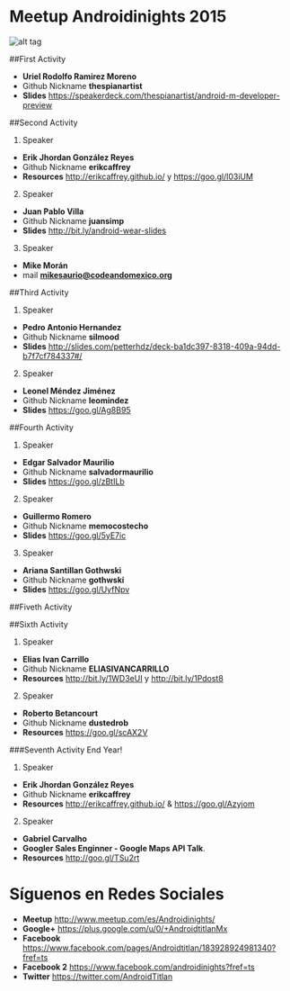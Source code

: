 
# Meetup Androidinights 2015 

![alt tag](https://avatars1.githubusercontent.com/u/10427704?v=3&s=400)


##First Activity

* **Uriel Rodolfo Ramirez Moreno** 
* Github Nickname **thespianartist** 
* **Slides** https://speakerdeck.com/thespianartist/android-m-developer-preview

##Second Activity

1. Speaker 
  * **Erik Jhordan González Reyes**
  * Github Nickname **erikcaffrey** 
  * **Resources** http://erikcaffrey.github.io/ y https://goo.gl/l03iUM
2. Speaker 
  * **Juan Pablo Villa**
  * Github Nickname **juansimp**
  * **Slides** http://bit.ly/android-wear-slides
3. Speaker 
  * **Mike Morán**
  * mail **mikesaurio@codeandomexico.org**

##Third Activity

1. Speaker 
  * **Pedro Antonio Hernandez**
  * Github Nickname **silmood** 
  * **Slides** http://slides.com/petterhdz/deck-ba1dc397-8318-409a-94dd-b7f7cf784337#/
2. Speaker 
  * **Leonel Méndez Jiménez**
  * Github Nickname **leomindez**
  * **Slides** https://goo.gl/Ag8B95
  
##Fourth Activity

1. Speaker 
  * **Edgar Salvador Maurilio**
  * Github Nickname **salvadormaurilio** 
  * **Slides** https://goo.gl/zBtILb
2. Speaker 
  * **Guillermo Romero**
  * Github Nickname **memocostecho**
  * **Slides** https://goo.gl/5yE7ic
3. Speaker 
  * **Ariana Santillan Gothwski**
  * Github Nickname **gothwski**
  * **Slides** https://goo.gl/UyfNpv

##Fiveth Activity

##Sixth Activity

1. Speaker 
  * **Elias Ivan Carrillo**
  * Github Nickname **ELIASIVANCARRILLO** 
  * **Resources** http://bit.ly/1WD3eUI y http://bit.ly/1Pdost8
2. Speaker 
  * **Roberto Betancourt**
  * Github Nickname **dustedrob**
  * **Resources** https://goo.gl/scAX2V


###Seventh Activity End Year!

1. Speaker 
  * **Erik Jhordan González Reyes**
  * Github Nickname **erikcaffrey** 
  * **Resources** http://erikcaffrey.github.io/ & https://goo.gl/Azyjom
2. Speaker 
  * **Gabriel Carvalho**
  * **Googler Sales Enginner - Google Maps API Talk**.
  * **Resources** http://goo.gl/TSu2rt
  
# Síguenos en Redes Sociales 

 * **Meetup** http://www.meetup.com/es/Androidinights/
 * **Google+** https://plus.google.com/u/0/+AndroidtitlanMx
 * **Facebook** https://www.facebook.com/pages/Androidtitlan/183928924981340?fref=ts
 * **Facebook 2** https://www.facebook.com/androidinights?fref=ts
 * **Twitter** https://twitter.com/AndroidTitlan

  
